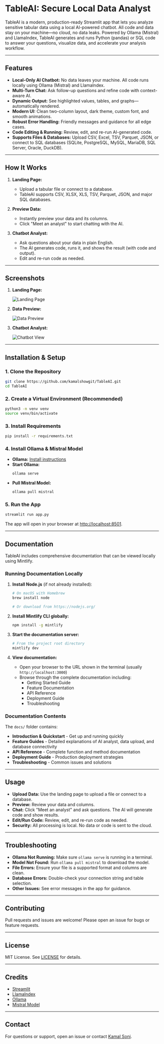 # TableAI: Secure Local Data Analyst

TableAI is a modern, production-ready Streamlit app that lets you analyze sensitive tabular data using a local AI-powered chatbot. All code and data stay on your machine—no cloud, no data leaks. Powered by Ollama (Mistral) and LlamaIndex, TableAI generates and runs Python (pandas) or SQL code to answer your questions, visualize data, and accelerate your analysis workflow.

---

## Features

- **Local-Only AI Chatbot:** No data leaves your machine. All code runs locally using Ollama (Mistral) and LlamaIndex.
- **Multi-Turn Chat:** Ask follow-up questions and refine code with context-aware AI.
- **Dynamic Output:** See highlighted values, tables, and graphs—automatically rendered.
- **Modern UI:** Clean two-column layout, dark theme, custom font, and smooth animations.
- **Robust Error Handling:** Friendly messages and guidance for all edge cases.
- **Code Editing & Running:** Review, edit, and re-run AI-generated code.
- **Supports Files & Databases:** Upload CSV, Excel, TSV, Parquet, JSON, or connect to SQL databases (SQLite, PostgreSQL, MySQL, MariaDB, SQL Server, Oracle, DuckDB).

---

## How It Works

1. **Landing Page:**
   - Upload a tabular file or connect to a database.
   - TableAI supports CSV, XLSX, XLS, TSV, Parquet, JSON, and major SQL databases.

2. **Preview Data:**
   - Instantly preview your data and its columns.
   - Click "Meet an analyst" to start chatting with the AI.

3. **Chatbot Analyst:**
   - Ask questions about your data in plain English.
   - The AI generates code, runs it, and shows the result (with code and output).
   - Edit and re-run code as needed.

---

## Screenshots

1. **Landing Page:**
   
   ![Landing Page](screenshots/landing.png)

2. **Data Preview:**
   
   ![Data Preview](screenshots/preview.png)

3. **Chatbot Analyst:**
   
   ![Chatbot View](screenshots/chatbot.png)

---

## Installation & Setup

### 1. Clone the Repository

```bash
git clone https://github.com/kamalshowgit/TableAI.git
cd TableAI
```

### 2. Create a Virtual Environment (Recommended)

```bash
python3 -m venv venv
source venv/bin/activate
```

### 3. Install Requirements

```bash
pip install -r requirements.txt
```

### 4. Install Ollama & Mistral Model

- **Ollama:** [Install instructions](https://ollama.com/download)
- **Start Ollama:**
  ```bash
  ollama serve
  ```
- **Pull Mistral Model:**
  ```bash
  ollama pull mistral
  ```

### 5. Run the App

```bash
streamlit run app.py
```

The app will open in your browser at [http://localhost:8501](http://localhost:8501).

---

## Documentation

TableAI includes comprehensive documentation that can be viewed locally using Mintlify.

### Running Documentation Locally

1. **Install Node.js** (if not already installed):
   ```bash
   # On macOS with Homebrew
   brew install node
   
   # Or download from https://nodejs.org/
   ```

2. **Install Mintlify CLI globally:**
   ```bash
   npm install -g mintlify
   ```

3. **Start the documentation server:**
   ```bash
   # From the project root directory
   mintlify dev
   ```

4. **View documentation:**
   - Open your browser to the URL shown in the terminal (usually `http://localhost:3000`)
   - Browse through the complete documentation including:
     - Getting Started Guide
     - Feature Documentation
     - API Reference
     - Deployment Guide
     - Troubleshooting

### Documentation Contents

The `docs/` folder contains:
- **Introduction & Quickstart** - Get up and running quickly
- **Feature Guides** - Detailed explanations of AI analyst, data upload, and database connectivity
- **API Reference** - Complete function and method documentation
- **Deployment Guide** - Production deployment strategies
- **Troubleshooting** - Common issues and solutions

---

## Usage

- **Upload Data:** Use the landing page to upload a file or connect to a database.
- **Preview:** Review your data and columns.
- **Chat:** Click "Meet an analyst" and ask questions. The AI will generate code and show results.
- **Edit/Run Code:** Review, edit, and re-run code as needed.
- **Security:** All processing is local. No data or code is sent to the cloud.

---

## Troubleshooting

- **Ollama Not Running:** Make sure `ollama serve` is running in a terminal.
- **Model Not Found:** Run `ollama pull mistral` to download the model.
- **File Errors:** Ensure your file is a supported format and columns are clean.
- **Database Errors:** Double-check your connection string and table selection.
- **Other Issues:** See error messages in the app for guidance.

---

## Contributing

Pull requests and issues are welcome! Please open an issue for bugs or feature requests.

---

## License

MIT License. See [LICENSE](LICENSE) for details.

---

## Credits

- [Streamlit](https://streamlit.io/)
- [LlamaIndex](https://www.llamaindex.ai/)
- [Ollama](https://ollama.com/)
- [Mistral Model](https://ollama.com/library/mistral)

---

## Contact

For questions or support, open an issue or contact [Kamal Soni](https://github.com/kamalshowgit).
